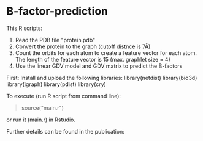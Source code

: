 # B-factor-prediction
This R scripts:
1) Read the PDB file "protein.pdb"
2) Convert the protein to the graph (cutoff distnce is 7Å)
3) Count the orbits for each atom to create a feature vector for each
atom. The length of the feature vector is 15 (max. graphlet size = 4)
4) Use the linear GDV model and GDV matrix to predict the B-factors

First: Install and upload the following libraries:
library(netdist)
library(bio3d)
library(igraph)
library(pdist)
library(cry)

To execute (run R script from command line):
> source("main.r")

or run it (main.r) in Rstudio.

Further details can be found in the publication:
